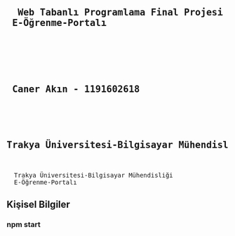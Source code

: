 <pre>
  <h2>  Web Tabanlı Programlama Final Projesi  <br> E-Öğrenme-Portalı  </br> </h2>
  <h2> <br> Caner Akın - 1191602618 </br> </h2>
  <h2>Trakya Üniversitesi-Bilgisayar Mühendisliği </h2>
  
  <a>Trakya Üniversitesi-Bilgisayar Mühendisliği </a>
  E-Öğrenme-Portalı   
</pre>
<h2>  Kişisel Bilgiler </h2>

### npm start
